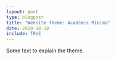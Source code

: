 ```yaml
---
layout: post
type: blogpost
title: "Website Theme: Academic Minima"
date: 2019-10-10
include: TRUE
---
```


Some text to explain the theme.
